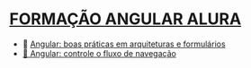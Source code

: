 <h1><a href="http://">FORMAÇÃO ANGULAR ALURA</a></h1>
<ul>
 <li>
 🚧 <a href="https://cursos.alura.com.br/course/angular-boas-praticas-arquiteturas-formularios">Angular: boas práticas em arquiteturas e formulários</a>
 </li>
 <li><a href="Angular: controle o fluxo de navegação">
 🛑 Angular: controle o fluxo de navegação
 </li>
</ul>
